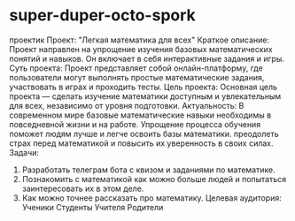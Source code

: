 # super-duper-octo-spork
проектик 
Проект: "Легкая математика для всех"
Краткое описание:
Проект  направлен на упрощение изучения базовых математических понятий и навыков. Он включает в себя интерактивные задания и  игры.
Суть проекта:
Проект представляет собой онлайн-платформу, где пользователи могут выполнять простые математические задания, участвовать в играх и проходить тесты.
Цель проекта:
Основная цель проекта — сделать изучение математики доступным и увлекательным для всех, независимо от уровня подготовки.
Актуальность:
В современном мире базовые математические навыки необходимы в повседневной жизни и на работе. Упрощение процесса обучения поможет людям лучше и легче освоить базы математики.
преодолеть страх перед математикой и повысить их уверенность в своих силах.
Задачи:
1. Разработать телеграм бота с квизом и заданиями по математике.
2. Познакомить с математикой  как можно больше людей и попытаться заинтересовать их в этом деле.
3. Как можно точнее рассказать про математику.
Целевая аудитория:
Ученики
Студенты
Учителя
Родители
